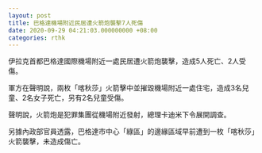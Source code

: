 ```yaml
---
layout: post
title: 巴格達機場附近民居遭火箭炮襲擊7人死傷
date: 2020-09-29 04:21:03.000000000 +08:00
categories: rthk
---
```


伊拉克首都巴格達國際機場附近一處民居遭火箭炮襲擊，造成5人死亡、2人受傷。

軍方在聲明說，兩枚「喀秋莎」火箭擊中並摧毀機場附近一處住宅，造成3名兒童、2名女子死亡，另有2名兒童受傷。

聲明說，火箭炮是犯罪集團從機場附近發射，總理卡迪米下令展開調查。

另據內政部官員透露，巴格達市中心「綠區」的邊緣區域早前遭到一枚「喀秋莎」火箭襲擊，未造成傷亡。
